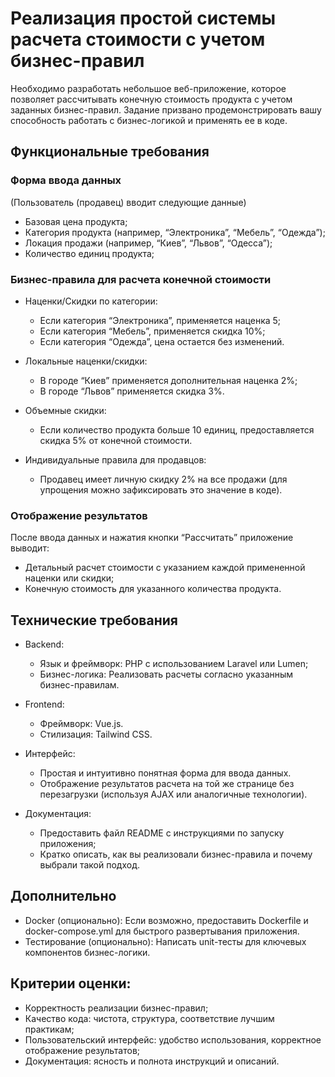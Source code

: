 # Реализация простой системы расчета стоимости с учетом бизнес-правил

Необходимо разработать небольшое веб-приложение, которое позволяет рассчитывать конечную стоимость продукта с учетом заданных бизнес-правил. Задание призвано продемонстрировать вашу способность работать с бизнес-логикой и применять ее в коде.

## Функциональные требования

### Форма ввода данных

(Пользователь (продавец) вводит следующие данные)
- Базовая цена продукта;
- Категория продукта (например, “Электроника”, “Мебель”, “Одежда”);
- Локация продажи (например, “Киев”, “Львов”, “Одесса”);
- Количество единиц продукта;

### Бизнес-правила для расчета конечной стоимости

- Наценки/Скидки по категории:
  - Если категория “Электроника”, применяется наценка 5; 
  - Если категория “Мебель”, применяется скидка 10%; 
  - Если категория “Одежда”, цена остается без изменений.

- Локальные наценки/скидки:
  - В городе “Киев” применяется дополнительная наценка 2%;
  - В городе “Львов” применяется скидка 3%.

- Объемные скидки:
  - Если количество продукта больше 10 единиц, предоставляется скидка 5% от конечной стоимости.

- Индивидуальные правила для продавцов:
  - Продавец имеет личную скидку 2% на все продажи (для упрощения можно зафиксировать это значение в коде).

### Отображение результатов

После ввода данных и нажатия кнопки “Рассчитать” приложение выводит:
- Детальный расчет стоимости с указанием каждой примененной наценки или скидки;
- Конечную стоимость для указанного количества продукта.

## Технические требования
- Backend:
  - Язык и фреймворк: PHP с использованием Laravel или Lumen;
  - Бизнес-логика: Реализовать расчеты согласно указанным бизнес-правилам.

- Frontend:
  - Фреймворк: Vue.js.
  - Стилизация: Tailwind CSS.

- Интерфейс:
  - Простая и интуитивно понятная форма для ввода данных.
  - Отображение результатов расчета на той же странице без перезагрузки (используя AJAX или аналогичные технологии).

- Документация:
  - Предоставить файл README с инструкциями по запуску приложения;
  - Кратко описать, как вы реализовали бизнес-правила и почему выбрали такой подход.

## Дополнительно
- Docker (опционально): Если возможно, предоставить Dockerfile и docker-compose.yml для быстрого развертывания приложения.
- Тестирование (опционально): Написать unit-тесты для ключевых компонентов бизнес-логики.

## Критерии оценки:
- Корректность реализации бизнес-правил;
- Качество кода: чистота, структура, соответствие лучшим практикам;
- Пользовательский интерфейс: удобство использования, корректное отображение результатов;
- Документация: ясность и полнота инструкций и описаний.
